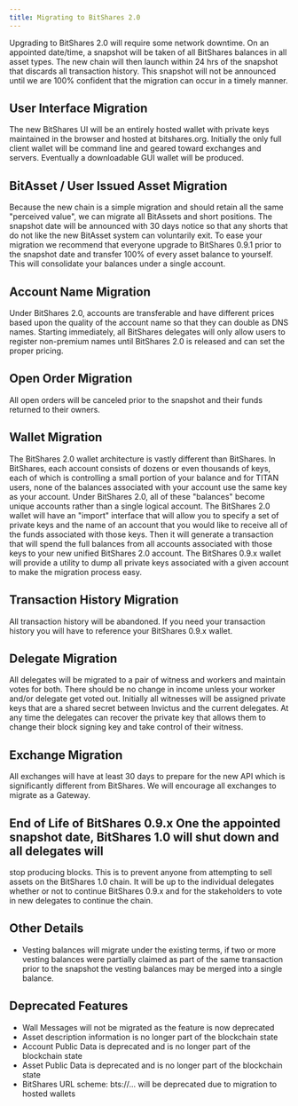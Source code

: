 ```yaml
---
title: Migrating to BitShares 2.0
---
```


Upgrading to BitShares 2.0 will require some network downtime. On an appointed date/time, a snapshot will be taken of
all BitShares balances in all asset types.  The new chain will then launch within 24 hrs of the snapshot that discards
all transaction history.  This snapshot will not be announced until we are 100% confident that the migration can occur
in a timely manner.

<!--more-->

## User Interface Migration 

The new BitShares UI will be an entirely hosted wallet with private keys maintained in the
browser and hosted at bitshares.org.  Initially the only full client wallet will be command line and geared toward
exchanges and servers.  Eventually a downloadable GUI wallet will be produced.

## BitAsset / User Issued Asset Migration 

Because the new chain is a simple migration and should retain all the same
"perceived value", we can migrate all BitAssets and short positions.  The snapshot date will be announced with 30 days
notice so that any shorts that do not like the new BitAsset system can voluntarily exit.    To ease your migration we
recommend that everyone upgrade to BitShares 0.9.1 prior to the snapshot date and transfer 100% of every asset balance
to yourself.  This will consolidate your balances under a single account.

## Account Name Migration 

Under BitShares 2.0, accounts are transferable and have different prices based upon the
quality of the account name so that they can double as DNS names.  Starting immediately, all BitShares delegates will
only allow users to register non-premium names until BitShares 2.0 is released and can set the proper pricing.

## Open Order Migration 

All open orders will be canceled prior to the snapshot and their funds returned to their owners.

## Wallet Migration 

The BitShares 2.0 wallet architecture is vastly different than BitShares.  In BitShares, each
account consists of dozens or even thousands of keys, each of which is controlling a small portion of your balance and
for TITAN users, none of the balances associated with your account use the same key as your account.  Under BitShares
2.0, all of these "balances" become unique accounts rather than a single logical account.    The BitShares 2.0 wallet
will have an "import" interface that will allow you to specify a set of private keys and the name of an account that you
would like to receive all of the funds associated with those keys.   Then it will generate a transaction that will spend
the full balances from all accounts associated with those keys to your new unified BitShares 2.0 account.    The
BitShares 0.9.x wallet will provide a utility to dump all private keys associated with a given account to make the
migration process easy.

## Transaction History Migration 

All transaction history will be abandoned.  If you need your transaction history you
will have to reference your BitShares 0.9.x wallet.

## Delegate Migration 

All delegates will be migrated to a pair of witness and workers and maintain votes for both.
There should be no change in income unless your worker and/or delegate get voted out.  Initially all witnesses will be
assigned private keys that are a shared secret between Invictus and the current delegates.  At any time the delegates
can recover the private key that allows them to change their block signing key and take control of their witness.

## Exchange Migration 

All exchanges will have at least 30 days to prepare for the new API which is significantly
different from BitShares.  We will encourage all exchanges to migrate as a Gateway.

## End of Life of BitShares 0.9.x One the appointed snapshot date, BitShares 1.0 will shut down and all delegates will
stop producing blocks.  This is to prevent anyone from attempting to sell assets on the BitShares 1.0 chain.  It will be
up to the individual delegates whether or not to continue BitShares 0.9.x and for the stakeholders to vote in new
delegates to continue the chain.

## Other Details

* Vesting balances will migrate under the existing terms, if two or more vesting balances were partially claimed as part
of the same transaction prior to the snapshot the vesting balances may be merged into a single balance.

## Deprecated Features

* Wall Messages will not be migrated as the feature is now deprecated
* Asset description information is no longer part of the blockchain state
* Account Public Data is deprecated and is no longer part of the blockchain state
* Asset Public Data is deprecated and is no longer part of the blockchain state
* BitShares URL scheme: bts://... will be deprecated due to migration to hosted wallets
